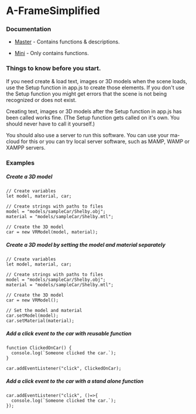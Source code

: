 

# A-FrameSimplified

### Documentation

* [Master](https://github.com/JudaHensen/aFrame_Simplified/blob/main/documentation/aFrameSimplified_master.pdf) - Contains functions & descriptions.

* [Mini](https://github.com/JudaHensen/aFrame_Simplified/blob/main/documentation/aFrameSimplified_functionsOnly.pdf) - Only contains functions.

### Things to know before you start.
If you need create & load text, images or 3D models when the scene loads, use the Setup function in app.js to create those elements. If you don't use the Setup function you might get errors that the scene is not being recognized or does not exist.

Creating text, images or 3D models after the Setup function in app.js has been called works fine. \(The Setup function gets called on it's own. You should never have to call it yourself.\)

You should also use a server to run this software. You can use your ma-cloud for this or you can try local server software, such as MAMP, WAMP or XAMPP servers.

### Examples
##### *Create a 3D model*
	// Create variables
	let model, material, car;

	// Create strings with paths to files
	model = "models/sampleCar/Shelby.obj";
	material = "models/sampleCar/Shelby.mtl";

	// Create the 3D model
	car = new VRModel(model, material);
##### *Create a 3D model by setting the model and material separately*
	// Create variables
	let model, material, car;

	// Create strings with paths to files
	model = "models/sampleCar/Shelby.obj";
	material = "models/sampleCar/Shelby.mtl";

	// Create the 3D model
	car = new VRModel();

	// Set the model and material
	car.setModel(model);
	car.setMaterial(material);
##### *Add a click event to the car with reusable function*
	function ClickedOnCar() {
	  console.log(`Someone clicked the car.`);
	}

	car.addEventListener("click", ClickedOnCar);
##### *Add a click event to the car with a stand alone function*
	car.addEventListener("click", ()=>{
	  console.log(`Someone clicked the car.`);
	});
